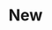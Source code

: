 ---
title: New
description: New Markdown For Versioned
keywords: 
  - new
  - Markdown
  - Versioned
sidebar_label: New Markdown Versiones
sidebar_position : 4
slug: /new-versioned
---